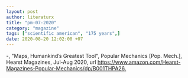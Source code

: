 ```yaml
---
layout: post
author: literaturx
title: "pm-07-2020"
category: "magazine"
tags: ["scientific american", "175 years",]
date: 2020-08-20 12:02:00 +07
---
```


-, "Maps, Humankind’s Greatest Tool", Popular Mechanics [Pop. Mech.], Hearst Magazines, Jul-Aug 2020, url <https://www.amazon.com/Hearst-Magazines-Popular-Mechanics/dp/B001THPA26>[.](https://drive.google.com/file/d/1HJxmg3XmkU5KLH-uo59Li_IzGEUvvdsu/view?usp=sharing)
